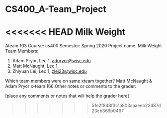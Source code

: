 # CS400_A-Team_Project
<<<<<<< HEAD
Milk Weight
=======
Ateam 103
Course: cs400
Semester: Spring 2020
Project name: Milk Weight
Team Members:
1. Adam Pryor, Lec 1, adpryor@wisc.edu
2. Matt McNaught, Lec 1,
3. Zhiyuan Lei, Lec 1, zlei23@wisc.edu

Which team members were on same xteam together?
	Matt McNaught & Adam Pryor x-team 166
Other notes or comments to the grader:

[place any comments or notes that will help the grader here]
>>>>>>> 51e2f848f3c1a803aaaeeb22487d23eb366b0467
